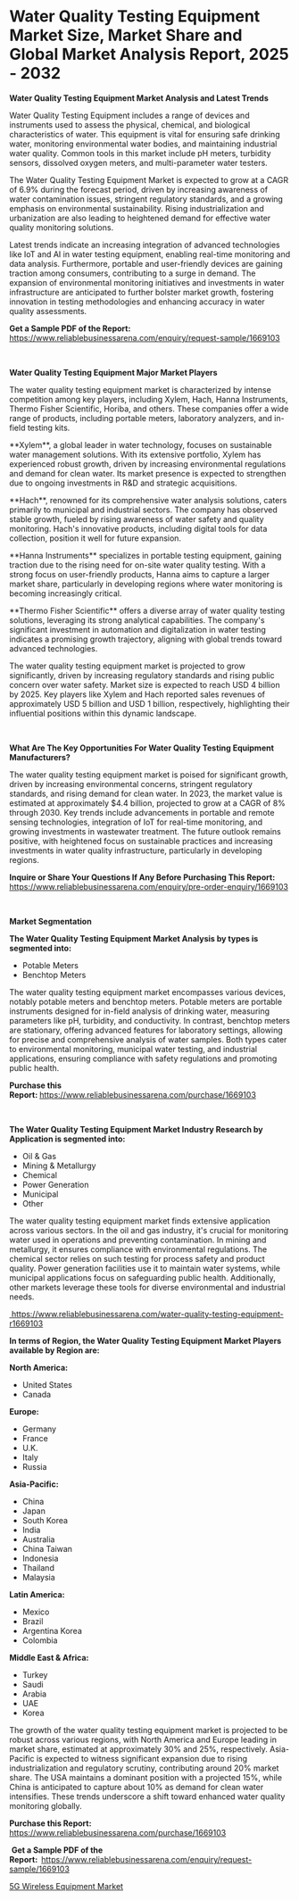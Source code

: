 <p><h1>Water Quality Testing Equipment Market Size, Market Share and Global Market Analysis Report, 2025 - 2032</h1></p><p><strong>Water Quality Testing Equipment Market Analysis and Latest Trends</strong></p>
<p><p>Water Quality Testing Equipment includes a range of devices and instruments used to assess the physical, chemical, and biological characteristics of water. This equipment is vital for ensuring safe drinking water, monitoring environmental water bodies, and maintaining industrial water quality. Common tools in this market include pH meters, turbidity sensors, dissolved oxygen meters, and multi-parameter water testers.</p><p>The Water Quality Testing Equipment Market is expected to grow at a CAGR of 6.9% during the forecast period, driven by increasing awareness of water contamination issues, stringent regulatory standards, and a growing emphasis on environmental sustainability. Rising industrialization and urbanization are also leading to heightened demand for effective water quality monitoring solutions.</p><p>Latest trends indicate an increasing integration of advanced technologies like IoT and AI in water testing equipment, enabling real-time monitoring and data analysis. Furthermore, portable and user-friendly devices are gaining traction among consumers, contributing to a surge in demand. The expansion of environmental monitoring initiatives and investments in water infrastructure are anticipated to further bolster market growth, fostering innovation in testing methodologies and enhancing accuracy in water quality assessments.</p></p>
<p><strong>Get a Sample PDF of the Report:&nbsp;</strong> <a href="https://www.reliablebusinessarena.com/enquiry/request-sample/1669103?utm_campaign=3195&utm_medium=2&utm_source=Github&utm_content=ia&utm_term=08042025&utm_id=water-quality-testing-equipment">https://www.reliablebusinessarena.com/enquiry/request-sample/1669103</a></p>
<p>&nbsp;</p>
<p><strong>Water Quality Testing Equipment Major Market Players</strong></p>
<p><p>The water quality testing equipment market is characterized by intense competition among key players, including Xylem, Hach, Hanna Instruments, Thermo Fisher Scientific, Horiba, and others. These companies offer a wide range of products, including portable meters, laboratory analyzers, and in-field testing kits.</p><p>**Xylem**, a global leader in water technology, focuses on sustainable water management solutions. With its extensive portfolio, Xylem has experienced robust growth, driven by increasing environmental regulations and demand for clean water. Its market presence is expected to strengthen due to ongoing investments in R&D and strategic acquisitions.</p><p>**Hach**, renowned for its comprehensive water analysis solutions, caters primarily to municipal and industrial sectors. The company has observed stable growth, fueled by rising awareness of water safety and quality monitoring. Hach's innovative products, including digital tools for data collection, position it well for future expansion.</p><p>**Hanna Instruments** specializes in portable testing equipment, gaining traction due to the rising need for on-site water quality testing. With a strong focus on user-friendly products, Hanna aims to capture a larger market share, particularly in developing regions where water monitoring is becoming increasingly critical.</p><p>**Thermo Fisher Scientific** offers a diverse array of water quality testing solutions, leveraging its strong analytical capabilities. The company's significant investment in automation and digitalization in water testing indicates a promising growth trajectory, aligning with global trends toward advanced technologies.</p><p>The water quality testing equipment market is projected to grow significantly, driven by increasing regulatory standards and rising public concern over water safety. Market size is expected to reach USD 4 billion by 2025. Key players like Xylem and Hach reported sales revenues of approximately USD 5 billion and USD 1 billion, respectively, highlighting their influential positions within this dynamic landscape.</p></p>
<p>&nbsp;</p>
<p><strong>What Are The Key Opportunities For Water Quality Testing Equipment Manufacturers?</strong></p>
<p><p>The water quality testing equipment market is poised for significant growth, driven by increasing environmental concerns, stringent regulatory standards, and rising demand for clean water. In 2023, the market value is estimated at approximately $4.4 billion, projected to grow at a CAGR of 8% through 2030. Key trends include advancements in portable and remote sensing technologies, integration of IoT for real-time monitoring, and growing investments in wastewater treatment. The future outlook remains positive, with heightened focus on sustainable practices and increasing investments in water quality infrastructure, particularly in developing regions.</p></p>
<p><strong>Inquire or Share Your Questions If Any Before Purchasing This Report:</strong> <a href="https://www.reliablebusinessarena.com/enquiry/pre-order-enquiry/1669103?utm_campaign=3195&utm_medium=2&utm_source=Github&utm_content=ia&utm_term=08042025&utm_id=water-quality-testing-equipment">https://www.reliablebusinessarena.com/enquiry/pre-order-enquiry/1669103</a></p>
<p>&nbsp;</p>
<p><strong>Market Segmentation</strong></p>
<p><strong>The Water Quality Testing Equipment Market Analysis by types is segmented into:</strong></p>
<p><ul><li>Potable Meters</li><li>Benchtop Meters</li></ul></p>
<p><p>The water quality testing equipment market encompasses various devices, notably potable meters and benchtop meters. Potable meters are portable instruments designed for in-field analysis of drinking water, measuring parameters like pH, turbidity, and conductivity. In contrast, benchtop meters are stationary, offering advanced features for laboratory settings, allowing for precise and comprehensive analysis of water samples. Both types cater to environmental monitoring, municipal water testing, and industrial applications, ensuring compliance with safety regulations and promoting public health.</p></p>
<p><strong>Purchase this Report:&nbsp;</strong><a href="https://www.reliablebusinessarena.com/purchase/1669103?utm_campaign=3195&utm_medium=2&utm_source=Github&utm_content=ia&utm_term=08042025&utm_id=water-quality-testing-equipment">https://www.reliablebusinessarena.com/purchase/1669103</a></p>
<p>&nbsp;</p>
<p><strong>The Water Quality Testing Equipment Market Industry Research by Application is segmented into:</strong></p>
<p><ul><li>Oil & Gas</li><li>Mining & Metallurgy</li><li>Chemical</li><li>Power Generation</li><li>Municipal</li><li>Other</li></ul></p>
<p><p>The water quality testing equipment market finds extensive application across various sectors. In the oil and gas industry, it's crucial for monitoring water used in operations and preventing contamination. In mining and metallurgy, it ensures compliance with environmental regulations. The chemical sector relies on such testing for process safety and product quality. Power generation facilities use it to maintain water systems, while municipal applications focus on safeguarding public health. Additionally, other markets leverage these tools for diverse environmental and industrial needs.</p></p>
<p><a href="https://www.reliablebusinessarena.com/water-quality-testing-equipment-r1669103?utm_campaign=3195&utm_medium=2&utm_source=Github&utm_content=ia&utm_term=08042025&utm_id=water-quality-testing-equipment">&nbsp;https://www.reliablebusinessarena.com/water-quality-testing-equipment-r1669103</a></p>
<p><strong>In terms of Region, the Water Quality Testing Equipment Market Players available by Region are:</strong></p>
<p>
    <p> <strong> North America: </strong>
        <ul>
            <li>United States</li>
            <li>Canada</li>
        </ul>
        </p> 
    <p> <strong> Europe: </strong>
        <ul>
            <li>Germany</li>
            <li>France</li>
            <li>U.K.</li>
            <li>Italy</li>
            <li>Russia</li>
        </ul>
        </p> 
    <p> <strong> Asia-Pacific: </strong>
        <ul>
            <li>China</li>
            <li>Japan</li>
            <li>South Korea</li>
            <li>India</li>
            <li>Australia</li>
            <li>China Taiwan</li>
            <li>Indonesia</li>
            <li>Thailand</li>
            <li>Malaysia</li>
        </ul>
        </p> 
    <p> <strong> Latin America: </strong>
        <ul>
            <li>Mexico</li>
            <li>Brazil</li>
            <li>Argentina Korea</li>
            <li>Colombia</li>
        </ul>
        </p> 
    <p> <strong> Middle East & Africa: </strong>
        <ul>
            <li>Turkey</li>
            <li>Saudi</li>
            <li>Arabia</li>
            <li>UAE</li>
            <li>Korea</li>
        </ul>
    </p>
    </p>
<p><p>The growth of the water quality testing equipment market is projected to be robust across various regions, with North America and Europe leading in market share, estimated at approximately 30% and 25%, respectively. Asia-Pacific is expected to witness significant expansion due to rising industrialization and regulatory scrutiny, contributing around 20% market share. The USA maintains a dominant position with a projected 15%, while China is anticipated to capture about 10% as demand for clean water intensifies. These trends underscore a shift toward enhanced water quality monitoring globally.</p></p>
<p><strong>Purchase this Report: </strong><a href="https://www.reliablebusinessarena.com/purchase/1669103?utm_campaign=3195&utm_medium=2&utm_source=Github&utm_content=ia&utm_term=08042025&utm_id=water-quality-testing-equipment">https://www.reliablebusinessarena.com/purchase/1669103</a></p>
<p>&nbsp;<strong>Get a Sample PDF of the Report:&nbsp;&nbsp;</strong><a href="https://www.reliablebusinessarena.com/enquiry/request-sample/1669103?utm_campaign=3195&utm_medium=2&utm_source=Github&utm_content=ia&utm_term=08042025&utm_id=water-quality-testing-equipment">https://www.reliablebusinessarena.com/enquiry/request-sample/1669103</a></p>
<p><strong></strong></p>
<p><p><a href="https://github.com/izetajhazuga/Market-Research-Report-List-1/blob/main/5g-wireless-equipment-market.md?utm_campaign=3195&utm_medium=2&utm_source=Github&utm_content=ia&utm_term=08042025&utm_id=water-quality-testing-equipment">5G Wireless Equipment Market</a></p></p>